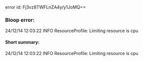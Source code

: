 error id: Fj3vz8TWFLnZA4y/y1JoMQ==
### Bloop error:

24/12/14 12:03:22 INFO ResourceProfile: Limiting resource is cpu
#### Short summary: 

24/12/14 12:03:22 INFO ResourceProfile: Limiting resource is cpu